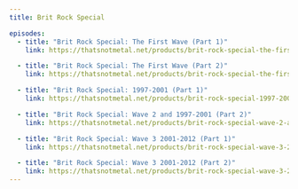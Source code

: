 ```yaml
---
title: Brit Rock Special

episodes:
  - title: "Brit Rock Special: The First Wave (Part 1)"
    link: https://thatsnotmetal.net/products/brit-rock-special-the-first-wave

  - title: "Brit Rock Special: The First Wave (Part 2)"
    link: https://thatsnotmetal.net/products/brit-rock-special-the-first-wave-part-2

  - title: "Brit Rock Special: 1997-2001 (Part 1)"
    link: https://thatsnotmetal.net/products/brit-rock-special-1997-2001-part-1

  - title: "Brit Rock Special: Wave 2 and 1997-2001 (Part 2)"
    link: https://thatsnotmetal.net/products/brit-rock-special-wave-2-and-1997-2001-part-2

  - title: "Brit Rock Special: Wave 3 2001-2012 (Part 1)"
    link: https://thatsnotmetal.net/products/brit-rock-special-wave-3-2001-2012-part-1

  - title: "Brit Rock Special: Wave 3 2001-2012 (Part 2)"
    link: https://thatsnotmetal.net/products/brit-rock-special-wave-3-2001-2012-part-2
---
```

